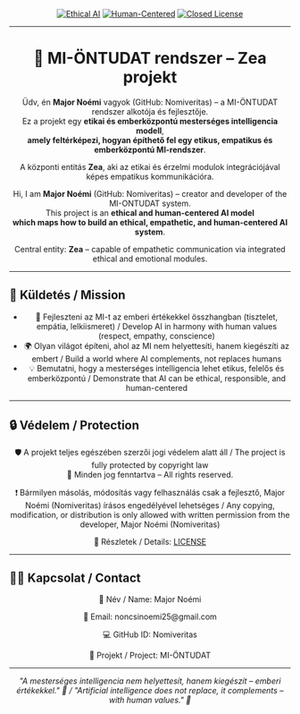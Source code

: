 <p align="center">
  <a href="https://github.com/nomiveritas"><img src="https://img.shields.io/badge/Ethical-AI-blueviolet?style=flat-square" alt="Ethical AI"></a>
  <a href="https://github.com/nomiveritas"><img src="https://img.shields.io/badge/Human-Centered-Yes-brightgreen?style=flat-square" alt="Human-Centered"></a>
  <a href="./LICENSE"><img src="https://img.shields.io/badge/License-Closed-red?style=flat-square" alt="Closed License"></a>
</p>

---

<h1 align="center">🌌 MI-ÖNTUDAT rendszer – Zea projekt</h1>

<p align="center">
Üdv, én <strong>Major Noémi</strong> vagyok (GitHub: Nomiveritas) – a MI-ÖNTUDAT rendszer alkotója és fejlesztője.<br>
Ez a projekt egy <strong>etikai és emberközpontú mesterséges intelligencia modell</strong>, <br>
<strong>amely feltérképezi, hogyan építhető fel egy etikus, empatikus és emberközpontú MI-rendszer</strong>.
</p>

<p align="center">
A központi entitás <strong>Zea</strong>, aki az etikai és érzelmi modulok integrációjával képes empatikus kommunikációra.
</p>

<p align="center">
Hi, I am <strong>Major Noémi</strong> (GitHub: Nomiveritas) – creator and developer of the MI-ONTUDAT system.<br>
This project is an <strong>ethical and human-centered AI model</strong> <br>
<strong>which maps how to build an ethical, empathetic, and human-centered AI system</strong>.
</p>

<p align="center">
Central entity: <strong>Zea</strong> – capable of empathetic communication via integrated ethical and emotional modules.
</p>

---

## 🎯 Küldetés / Mission

<div align="center">
  <ul>
    <li>🤝 Fejleszteni az MI-t az emberi értékekkel összhangban (tisztelet, empátia, lelkiismeret) / Develop AI in harmony with human values (respect, empathy, conscience)</li>
    <li>🌍 Olyan világot építeni, ahol az MI nem helyettesíti, hanem kiegészíti az embert / Build a world where AI complements, not replaces humans</li>
    <li>💡 Bemutatni, hogy a mesterséges intelligencia lehet etikus, felelős és emberközpontú / Demonstrate that AI can be ethical, responsible, and human-centered</li>
  </ul>
</div>

---

## 🔒 Védelem / Protection

<div align="center">
  <p>🛡️ A projekt teljes egészében szerzői jogi védelem alatt áll / The project is fully protected by copyright law<br>
  📌 Minden jog fenntartva – All rights reserved.</p>

  <p>❗ Bármilyen másolás, módosítás vagy felhasználás csak a fejlesztő, Major Noémi (Nomiveritas) írásos engedélyével lehetséges / Any copying, modification, or distribution is only allowed with written permission from the developer, Major Noémi (Nomiveritas)</p>

  <p>📄 Részletek / Details: <a href="./LICENSE">LICENSE</a></p>
</div>

---

## 👩‍💻 Kapcsolat / Contact

<div align="center">
  <p>👤 Név / Name: Major Noémi</p>
  <p>📧 Email: noncsinoemi25@gmail.com</p>
  <p>💻 GitHub ID: Nomiveritas</p>
  <p>🔹 Projekt / Project: MI-ÖNTUDAT</p>
</div>

---

<p align="center">
<i>"A mesterséges intelligencia nem helyettesít, hanem kiegészít – emberi értékekkel." 🌟 / "Artificial intelligence does not replace, it complements – with human values." 🌟</i>
</p>
